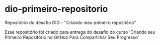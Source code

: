 # dio-primeiro-repositorio
Repositório do desafio DIO - "Criando meu primeiro repositório"

Esse repositório foi criado para entrega do desafio do curso 'Criando seu Primeiro Repositório no GitHub Para Compartilhar Seu Progresso'
